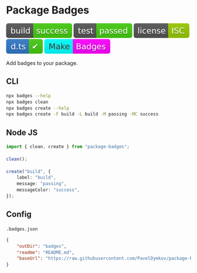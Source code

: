 # Package Badges

![build: success](https://raw.githubusercontent.com/PavelDymkov/package-badges/master/badges/build.svg)
![test: passed](https://raw.githubusercontent.com/PavelDymkov/package-badges/master/badges/test.svg)
![license: ISC](https://raw.githubusercontent.com/PavelDymkov/package-badges/master/badges/license.svg)
![d.ts: ✔](https://raw.githubusercontent.com/PavelDymkov/package-badges/master/badges/dts.svg)
![Make: Badges](https://raw.githubusercontent.com/PavelDymkov/package-badges/master/badges/fun.svg)

Add badges to your package.

## CLI

```sh
npx badges --help
npx badges clean
npx badges create --help
npx badges create -F build -L build -M passing -MC success
```

## Node JS

```ts
import { clean, create } from "package-badges";

clean();

create("build", {
    label: "build",
    message: "passing",
    messageColor: "success",
});
```

## Config

`.badges.json`

```json
{
    "outDir": "badges",
    "readme": "README.md",
    "baseUrl": "https://raw.githubusercontent.com/PavelDymkov/package-badges/master/"
}
```
